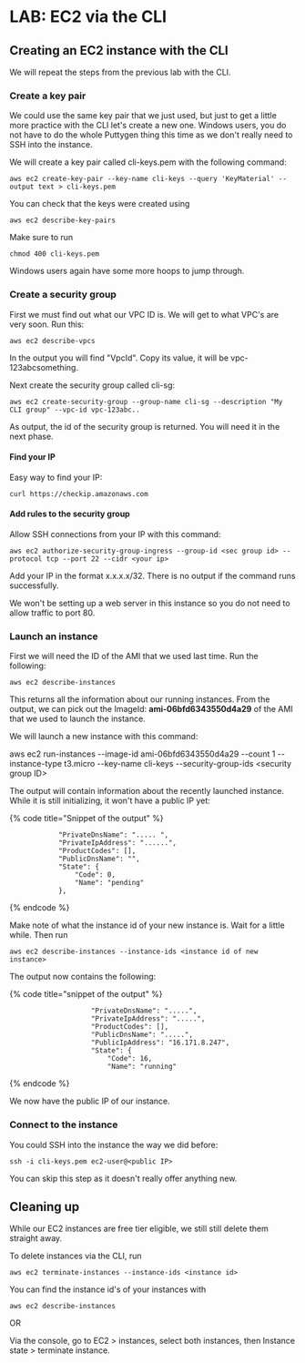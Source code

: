 # LAB: EC2 via the CLI

## Creating an EC2 instance with the CLI

We will repeat the steps from the previous lab with the CLI.&#x20;

### Create a key pair

We could use the same key pair that we just used, but just to get a little more practice with the CLI let's create a new one. Windows users, you do not have to do the whole Puttygen thing this time as we don't really need to SSH into the instance.&#x20;

We will create a key pair called cli-keys.pem with the following command:

`aws ec2 create-key-pair --key-name cli-keys --query 'KeyMaterial' --output text > cli-keys.pem`

You can check that the keys were created using&#x20;

`aws ec2 describe-key-pairs`

Make sure to run&#x20;

`chmod 400 cli-keys.pem`

Windows users again have some more hoops to jump through.

### Create a security group&#x20;

First we must find out what our VPC ID is. We will get to what VPC's are very soon. Run this:

`aws ec2 describe-vpcs`

In the output you will find "VpcId". Copy its value, it will be vpc-123abcsomething.

Next create the security group called cli-sg:&#x20;

`aws ec2 create-security-group --group-name cli-sg --description "My CLI group" --vpc-id vpc-123abc..`

As output, the id of the security group is returned. You will need it in the next phase.

#### Find your IP

Easy way to find your IP:

`curl https://checkip.amazonaws.com`

#### Add rules to the security group&#x20;

Allow SSH connections from your IP with this command:

`aws ec2 authorize-security-group-ingress --group-id <sec group id> --protocol tcp --port 22 --cidr <your ip>`

Add your IP in the format  x.x.x.x/32. There is no output if the command runs successfully.&#x20;

We won't be setting up a web server in this instance so you do not need to allow traffic to port 80.

### Launch an instance

First we will need the ID of the AMI that we used last time. Run the following:

`aws ec2 describe-instances`

This returns all the information about our running instances. From the output, we can pick out the ImageId: **ami-06bfd6343550d4a29** of the AMI that we used to launch the instance.&#x20;

We will launch a new instance with this command:

aws ec2 run-instances --image-id ami-06bfd6343550d4a29 --count 1 --instance-type t3.micro --key-name cli-keys --security-group-ids \<security group ID>&#x20;

The output will contain information about the recently launched instance. While it is still initializing, it won't have a public IP yet:

{% code title="Snippet of the output" %}
```
            "PrivateDnsName": "..... ",
            "PrivateIpAddress": "......",
            "ProductCodes": [],
            "PublicDnsName": "",
            "State": {
                "Code": 0,
                "Name": "pending"
            },
```
{% endcode %}

Make note of what the instance id of your new instance is. Wait for a little while. Then run&#x20;

`aws ec2 describe-instances --instance-ids <instance id of new instance>`&#x20;

The output now contains the following:

{% code title="snippet of the output" %}
```
                    "PrivateDnsName": ".....",
                    "PrivateIpAddress": ".....",
                    "ProductCodes": [],
                    "PublicDnsName": ".....",
                    "PublicIpAddress": "16.171.8.247",
                    "State": {
                        "Code": 16,
                        "Name": "running"
```
{% endcode %}

We now have the public IP of our instance.&#x20;

### Connect to the instance&#x20;

You could SSH into the instance the way we did before:

`ssh -i cli-keys.pem ec2-user@<public IP>`

You can skip this step as it doesn't really offer anything new.&#x20;

## Cleaning up&#x20;

While our EC2 instances are free tier eligible, we still  still delete them straight away.&#x20;

To delete instances via the CLI, run

```
aws ec2 terminate-instances --instance-ids <instance id> 
```

You can find the instance id's of your instances with&#x20;

`aws ec2 describe-instances`

OR&#x20;

Via the console, go to EC2 > instances, select both instances, then Instance state > terminate instance.&#x20;
